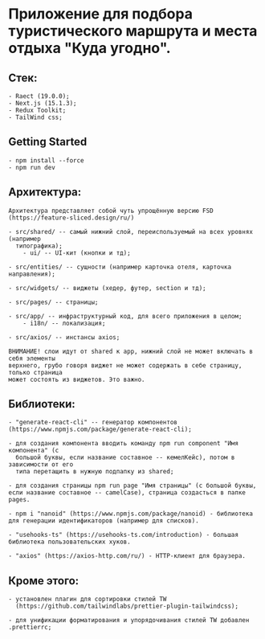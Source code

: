 # Приложение для подбора туристического маршрута и места отдыха "Куда угодно".

## Стек:

    - Raect (19.0.0);
    - Next.js (15.1.3);
    - Redux Toolkit;
    - TailWind css;

## Getting Started

    - npm install --force
    - npm run dev

## Архитектура:

    Архитектура представляет собой чуть упрощённую версию FSD (https://feature-sliced.design/ru/)

    - src/shared/ -- самый нижний слой, переиспользуемый на всех уровнях (например
      типографика);
        - ui/ -- UI-кит (кнопки и тд);

    - src/entities/ -- сущности (например карточка отеля, карточка направления);

    - src/widgets/ -- виджеты (хедер, футер, section и тд);

    - src/pages/ -- страницы;

    - src/app/ -- инфраструктурный код, для всего приложения в целом;
        - i18n/ -- локализация;

    - src/axios/ -- инстансы axios;

    ВНИМАНИЕ! слои идут от shared к app, нижний слой не может включать в себя элементы
    верхнего, грубо говоря виджет не может содержать в себе страницу, только страница
    может состоять из виджетов. Это важно.

## Библиотеки:

    - "generate-react-cli" -- генератор компонентов (https://www.npmjs.com/package/generate-react-cli);

    - для создания компонента вводить команду npm run component "Имя компонента" (с
      большой буквы, если название составное -- кемелКейс), потом в зависимости от его
      типа перетащить в нужную подпапку из shared;

    - для создания страницы npm run page "Имя страницы" (с большой буквы, если название составное -- camelCase), страница создасться в папке pages.

    - npm i "nanoid" (https://www.npmjs.com/package/nanoid) - библиотека для генерации идентификаторов (например для списков).

    - "usehooks-ts" (https://usehooks-ts.com/introduction) - большая библиотека пользовательских хуков.

    - "axios" (https://axios-http.com/ru/) - HTTP-клиент для браузера.

## Кроме этого:

    - установлен плагин для сортировки стилей TW
      (https://github.com/tailwindlabs/prettier-plugin-tailwindcss);

    - для унификации форматирования и упорядочивания стилей TW добавлен .prettierrc;
